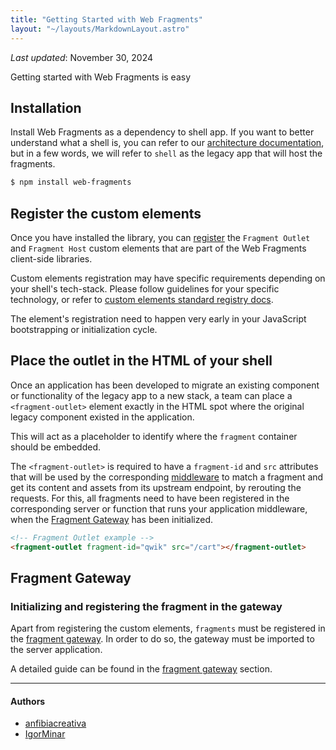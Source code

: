 ```yaml
---
title: "Getting Started with Web Fragments"
layout: "~/layouts/MarkdownLayout.astro"
---
```


_Last updated_: November 30, 2024

Getting started with Web Fragments is easy

## Installation

Install Web Fragments as a dependency to shell app. If you want to better understand what a shell is, you can refer to our [architecture documentation](../architecture/architecture), but in a few words, we will refer to `shell` as the legacy app that will host the fragments.

```bash
$ npm install web-fragments
```

## Register the custom elements

Once you have installed the library, you can [register](./elements/#register-the-custom-elements) the `Fragment Outlet` and `Fragment Host` custom elements that are part of the Web Fragments client-side libraries.

Custom elements registration may have specific requirements depending on your shell's tech-stack. Please follow guidelines for your specific technology, or refer to [custom elements standard registry docs](https://developer.mozilla.org/en-US/docs/Web/API/CustomElementRegistry).

The element's registration need to happen very early in your JavaScript bootstrapping or initialization cycle.

## Place the outlet in the HTML of your shell

Once an application has been developed to migrate an existing component or functionality of the legacy app to a new stack, a team can place a `<fragment-outlet>` element exactly in the HTML spot where the original legacy component existed in the application.

This will act as a placeholder to identify where the `fragment` container should be embedded.

The `<fragment-outlet>` is required to have a `fragment-id` and `src` attributes that will be used by the corresponding [middleware](./middleware) to match a fragment and get its content and assets from its upstream endpoint, by rerouting the requests. For this, all fragments need to have been registered in the corresponding server or function that runs your application middleware, when the [Fragment Gateway](#fragment-gateway) has been initialized.



```html
<!-- Fragment Outlet example -->
<fragment-outlet fragment-id="qwik" src="/cart"></fragment-outlet>
```

## Fragment Gateway

### Initializing and registering the fragment in the gateway

Apart from registering the custom elements, `fragments` must be registered in the [fragment gateway](./gateway). In order to do so, the gateway must be imported to the server application.

A detailed guide can be found in the [fragment gateway](./gateway) section.

---

#### Authors

<ul class="authors">
    <li class="author"><a href="https://github.com/anfibiacreativa">anfibiacreativa</a></li>
    <li class="author"><a href="https://github.com/igorminar">IgorMinar</a></li>
</ul>
